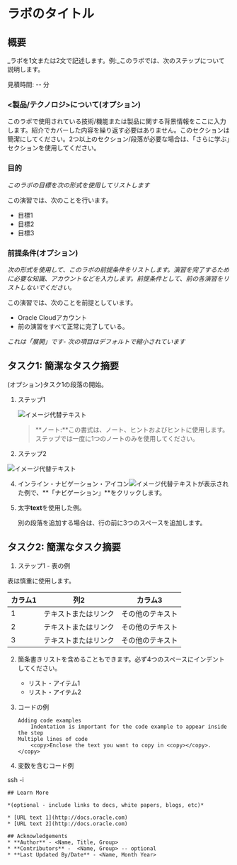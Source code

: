 # ラボのタイトル

## 概要

_ラボを1文または2文で記述します。例:_このラボでは、次のステップについて説明します。

見積時間: -- 分

### <製品/テクノロジ>について(オプション)

このラボで使用されている技術/機能または製品に関する背景情報をここに入力します。紹介でカバーした内容を繰り返す必要はありません。このセクションは簡潔にしてください。2つ以上のセクション/段落が必要な場合は、「さらに学ぶ」セクションを使用してください。

### 目的

_このラボの目標を次の形式を使用してリストします_

この演習では、次のことを行います。

*   目標1
*   目標2
*   目標3

### 前提条件(オプション)

_次の形式を使用して、このラボの前提条件をリストします。演習を完了するために必要な知識、アカウントなどを入力します。前提条件として、前の各演習をリストしないでください。_

この演習では、次のことを前提としています。

*   Oracle Cloudアカウント
*   前の演習をすべて正常に完了している。

_これは「展開」です- 次の項目はデフォルトで縮小されています_

## タスク1: 簡潔なタスク摘要

(オプション)タスク1の段落の開始。

1.  ステップ1
    
    ![イメージ代替テキスト](images/sample1.png)
    
    > **ノート:**この書式は、ノート、ヒントおよびヒントに使用します。ステップでは一度に1つのノートのみを使用してください。
    
2.  ステップ2
    

![イメージ代替テキスト](images/sample1.png)

4.  インライン・ナビゲーション・アイコン![イメージ代替テキスト](images/sample2.png)が表示された例で、**「ナビゲーション」**をクリックします。
    
5.  太字**text**を使用した例。
    
    別の段落を追加する場合は、行の前に3つのスペースを追加します。
    

## タスク2: 簡潔なタスク摘要

1.  ステップ1 - 表の例

表は慎重に使用します。

| カラム1 | 列2 | カラム3 |
| --- | --- | --- |
| 1 | テキストまたはリンク | その他のテキスト |
| 2 | テキストまたはリンク | その他のテキスト |
| 3 | テキストまたはリンク | その他のテキスト |

2.  箇条書きリストを含めることもできます。必ず4つのスペースにインデントしてください。
    
    *   リスト・アイテム1
    *   リスト・アイテム2
3.  コードの例
    
        Adding code examples
        	Indentation is important for the code example to appear inside the step
        Multiple lines of code
        	<copy>Enclose the text you want to copy in <copy></copy>.</copy>
        
4.  変数を含むコード例
    

ssh -i

    
    ## Learn More
    
    *(optional - include links to docs, white papers, blogs, etc)*
    
    * [URL text 1](http://docs.oracle.com)
    * [URL text 2](http://docs.oracle.com)
    
    ## Acknowledgements
    * **Author** - <Name, Title, Group>
    * **Contributors** -  <Name, Group> -- optional
    * **Last Updated By/Date** - <Name, Month Year>